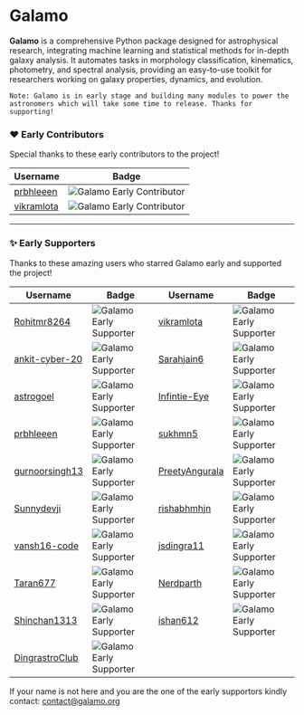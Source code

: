 # Galamo
**Galamo** is a comprehensive Python package designed for astrophysical research, integrating machine learning and statistical methods for in-depth galaxy analysis. It automates tasks in morphology classification, kinematics, photometry, and spectral analysis, providing an easy-to-use toolkit for researchers working on galaxy properties, dynamics, and evolution.

`Note: Galamo is in early stage and building many modules to power the astronomers which will take some time to release. Thanks for supporting!`

### ❤️ Early Contributors

Special thanks to these early contributors to the project!

| Username            | Badge                                      |
|---------------------|--------------------------------------------|
| [prbhleeen](https://github.com/prbhleeen)             | ![Galamo Early Contributor](https://img.shields.io/badge/Galamo-Early%20Contributor-red) |
| [vikramlota](https://github.com/vikramlota)           | ![Galamo Early Contributor](https://img.shields.io/badge/Galamo-Early%20Contributor-red) |

---

### ✨ Early Supporters

Thanks to these amazing users who starred Galamo early and supported the project!

| Username | Badge | Username | Badge |
|----------|-------|----------|-------|
| [Rohitmr8264](https://github.com/Rohitmr8264) | ![Galamo Early Supporter](https://img.shields.io/badge/Galamo-Early%20Supporter-purple) | [vikramlota](https://github.com/vikramlota) | ![Galamo Early Supporter](https://img.shields.io/badge/Galamo-Early%20Supporter-purple) |
| [ankit-cyber-20](https://github.com/ankit-cyber-20) | ![Galamo Early Supporter](https://img.shields.io/badge/Galamo-Early%20Supporter-purple) | [Sarahjain6](https://github.com/Sarahjain6) | ![Galamo Early Supporter](https://img.shields.io/badge/Galamo-Early%20Supporter-purple) |
| [astrogoel](https://github.com/astrogoel) | ![Galamo Early Supporter](https://img.shields.io/badge/Galamo-Early%20Supporter-purple) | [Infintie-Eye](https://github.com/Infintie-Eye) | ![Galamo Early Supporter](https://img.shields.io/badge/Galamo-Early%20Supporter-purple) |
| [prbhleeen](https://github.com/prbhleeen) | ![Galamo Early Supporter](https://img.shields.io/badge/Galamo-Early%20Supporter-purple) | [sukhmn5](https://github.com/sukhmn5) | ![Galamo Early Supporter](https://img.shields.io/badge/Galamo-Early%20Supporter-purple) |
| [gurnoorsingh13](https://github.com/gurnoorsingh13) | ![Galamo Early Supporter](https://img.shields.io/badge/Galamo-Early%20Supporter-purple) | [PreetyAngurala](https://github.com/PreetyAngurala) | ![Galamo Early Supporter](https://img.shields.io/badge/Galamo-Early%20Supporter-purple) |
| [Sunnydevji](https://github.com/Sunnydevji) | ![Galamo Early Supporter](https://img.shields.io/badge/Galamo-Early%20Supporter-purple) | [rishabhmhjn](https://github.com/rishabhmhjn) | ![Galamo Early Supporter](https://img.shields.io/badge/Galamo-Early%20Supporter-purple) |
| [vansh16-code](https://github.com/vansh16-code) | ![Galamo Early Supporter](https://img.shields.io/badge/Galamo-Early%20Supporter-purple) | [jsdingra11](https://github.com/jsdingra11) | ![Galamo Early Supporter](https://img.shields.io/badge/Galamo-Early%20Supporter-purple) |
| [Taran677](https://github.com/Taran677) | ![Galamo Early Supporter](https://img.shields.io/badge/Galamo-Early%20Supporter-purple) | [Nerdparth](https://github.com/Nerdparth) | ![Galamo Early Supporter](https://img.shields.io/badge/Galamo-Early%20Supporter-purple) |
| [Shinchan1313](https://github.com/Shinchan1313) | ![Galamo Early Supporter](https://img.shields.io/badge/Galamo-Early%20Supporter-purple) | [ishan612](https://github.com/ishan612) | ![Galamo Early Supporter](https://img.shields.io/badge/Galamo-Early%20Supporter-purple) |
| [DingrastroClub](https://github.com/DingrastroClub) | ![Galamo Early Supporter](https://img.shields.io/badge/Galamo-Early%20Supporter-purple) |  |  |


If your name is not here and you are the one of the early supportors kindly contact: contact@galamo.org
